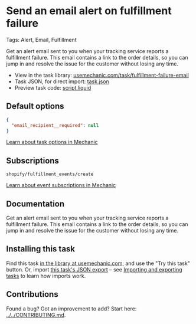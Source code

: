 # Send an email alert on fulfillment failure

Tags: Alert, Email, Fulfillment

Get an alert email sent to you when your tracking service reports a fulfillment failure. This email contains a link to the order details, so you can jump in and resolve the issue for the customer without losing any time.

* View in the task library: [usemechanic.com/task/fulfillment-failure-email](https://usemechanic.com/task/fulfillment-failure-email)
* Task JSON, for direct import: [task.json](../../tasks/fulfillment-failure-email.json)
* Preview task code: [script.liquid](./script.liquid)

## Default options

```json
{
  "email_recipient__required": null
}
```

[Learn about task options in Mechanic](https://docs.usemechanic.com/article/471-task-options)

## Subscriptions

```liquid
shopify/fulfillment_events/create
```

[Learn about event subscriptions in Mechanic](https://docs.usemechanic.com/article/408-subscriptions)

## Documentation

Get an alert email sent to you when your tracking service reports a fulfillment failure. This email contains a link to the order details, so you can jump in and resolve the issue for the customer without losing any time.

## Installing this task

Find this task [in the library at usemechanic.com](https://usemechanic.com/task/fulfillment-failure-email), and use the "Try this task" button. Or, import [this task's JSON export](../../tasks/fulfillment-failure-email.json) – see [Importing and exporting tasks](https://docs.usemechanic.com/article/505-importing-and-exporting-tasks) to learn how imports work.

## Contributions

Found a bug? Got an improvement to add? Start here: [../../CONTRIBUTING.md](../../CONTRIBUTING.md).
